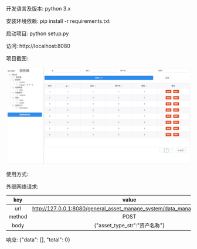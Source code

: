 开发语言及版本:
python 3.x

安装环境依赖:
pip install -r requirements.txt

启动项目:
python setup.py

访问:
http://localhost:8080

项目截图:

![](docs/pics/asset_manager.jpg)

使用方式:

外部网络请求:

|  key   |                            value                             |
| :----: | :----------------------------------------------------------: |
|  url   | http://127.0.0.1:8080/general_asset_manage_system/data_manage/select_data |
| method |                             POST                             |
|  body  |                {"asset_type_str":"资产名称"}                 |

响应:
{"data": [], "total": 0}